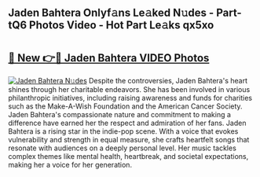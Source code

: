 ## Jaden Bahtera Onlyf𝚊ns Le𝚊ked N𝚞des - Part-tQ6 Photos Video - Hot Part Le𝚊ks qx5xo

# <h2><a href="http://ab74238.deff.icu/?id=Jaden+Bahtera">🔗 New 👉🔴 Jaden Bahtera VIDEO Photos</a></h2>

[![Jaden Bahtera N𝚞des](https://i.imgur.com/rIISA9y.gif)](http://ab74238.deff.icu/?id=Jaden+Bahtera)
Despite the controversies, Jaden Bahtera's heart shines through her charitable endeavors. She has been involved in various philanthropic initiatives, including raising awareness and funds for charities such as the Make-A-Wish Foundation and the American Cancer Society. Jaden Bahtera's compassionate nature and commitment to making a difference have earned her the respect and admiration of her fans. Jaden Bahtera is a rising star in the indie-pop scene. With a voice that evokes vulnerability and strength in equal measure, she crafts heartfelt songs that resonate with audiences on a deeply personal level. Her music tackles complex themes like mental health, heartbreak, and societal expectations, making her a voice for her generation.
